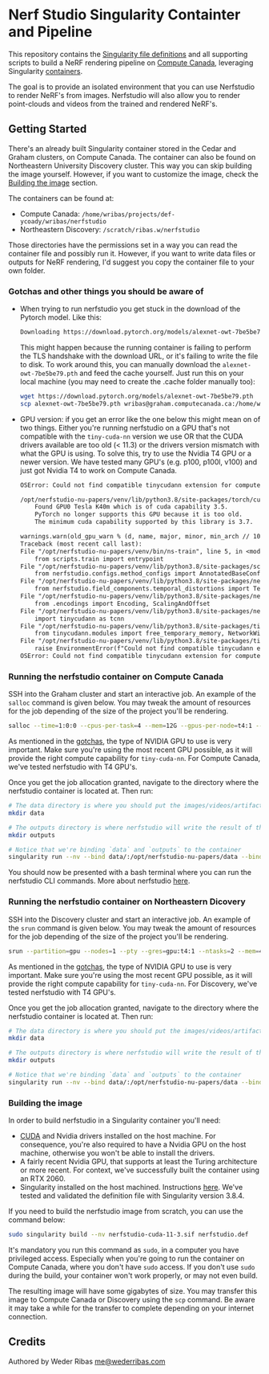 # Nerf Studio Singularity Containter and Pipeline

This repository contains the [Singularity file definitions](https://docs.sylabs.io/guides/3.8/user-guide/definition_files.html) and all supporting scripts to build a NeRF rendering pipeline on [Compute Canada](https://docs.alliancecan.ca/wiki/Technical_documentation), leveraging Singularity [containers](https://docs.sylabs.io/guides/3.8/user-guide/index.html).

The goal is to provide an isolated environment that you can use Nerfstudio to render NeRF's from images. Nerfstudio will also allow you to render point-clouds and videos from the trained and rendered NeRF's.

## Getting Started

There's an already built Singularity container stored in the Cedar and Graham clusters, on Compute Canada. The container can also be found on Northeastern University Discovery cluster. This way you can skip building the image yourself. However, if you want to customize the image, check the [Building the image](#building-the-image) section.

The containers can be found at:
* Compute Canada: `/home/wribas/projects/def-ycoady/wribas/nerfstudio`
* Northeastern Discovery: `/scratch/ribas.w/nerfstudio`

Those directories have the permissions set in a way you can read the container file and possibly run it. However, if you want to write data files or outputs for NeRF rendering, I'd suggest you copy the container file to your own folder.

### Gotchas and other things you should be aware of

* When trying to run nerfstudio you get stuck in the download of the Pytorch model. Like this:
    ```txt
    Downloading https://download.pytorch.org/models/alexnet-owt-7be5be79.pt to /home/wribas/.cache/torch/hub/checkpoints/alexnet-owt-7be5be79.pth
    ```
    This might happen because the running container is failing to perform the TLS handshake with the download URL, or it's failing to write the file to disk. To work around this, you can manually download the `alexnet-owt-7be5be79.pth` and feed the cache yourself. Just run this on your local machine (you may need to create the .cache folder manually too):

    ```bash
    wget https://download.pytorch.org/models/alexnet-owt-7be5be79.pth
    scp alexnet-owt-7be5be79.pth wribas@graham.computecanada.ca:/home/wribas/.cache/torch/hub/checkpoints/alexnet-owt-7be5be79.pth
    ```

* GPU version: if you get an error like the one below this might mean on of two things. Either you're running nerfstudio on a GPU that's not compatible with the `tiny-cuda-nn` version we use OR that the CUDA drivers available are too old (< 11.3) or the drivers version mismatch with what the GPU is using. To solve this, try to use the Nvidia T4 GPU or a newer version. We have tested many GPU's (e.g. p100, p100l, v100) and just got Nvidia T4 to work on Compute Canada.

    ```txt
    OSError: Could not find compatible tinycudann extension for compute capability 35.

    /opt/nerfstudio-nu-papers/venv/lib/python3.8/site-packages/torch/cuda/__init__.py:123: UserWarning:
        Found GPU0 Tesla K40m which is of cuda capability 3.5.
        PyTorch no longer supports this GPU because it is too old.
        The minimum cuda capability supported by this library is 3.7.

    warnings.warn(old_gpu_warn % (d, name, major, minor, min_arch // 10, min_arch % 10))
    Traceback (most recent call last):
    File "/opt/nerfstudio-nu-papers/venv/bin/ns-train", line 5, in <module>
        from scripts.train import entrypoint
    File "/opt/nerfstudio-nu-papers/venv/lib/python3.8/site-packages/scripts/train.py", line 49, in <module>
        from nerfstudio.configs.method_configs import AnnotatedBaseConfigUnion
    File "/opt/nerfstudio-nu-papers/venv/lib/python3.8/site-packages/nerfstudio/configs/method_configs.py", line 47, in <module>
        from nerfstudio.field_components.temporal_distortions import TemporalDistortionKind
    File "/opt/nerfstudio-nu-papers/venv/lib/python3.8/site-packages/nerfstudio/field_components/__init__.py", line 17, in <module>
        from .encodings import Encoding, ScalingAndOffset
    File "/opt/nerfstudio-nu-papers/venv/lib/python3.8/site-packages/nerfstudio/field_components/encodings.py", line 34, in <module>
        import tinycudann as tcnn
    File "/opt/nerfstudio-nu-papers/venv/lib/python3.8/site-packages/tinycudann/__init__.py", line 9, in <module>
        from tinycudann.modules import free_temporary_memory, NetworkWithInputEncoding, Network, Encoding
    File "/opt/nerfstudio-nu-papers/venv/lib/python3.8/site-packages/tinycudann/modules.py", line 58, in <module>
        raise EnvironmentError(f"Could not find compatible tinycudann extension for compute capability {system_compute_capability}.")
    OSError: Could not find compatible tinycudann extension for compute capability 35.
    ```

### Running the nerfstudio container on Compute Canada

SSH into the Graham cluster and start an interactive job. An example of the `salloc` command is given below. You may tweak the amount of resources for the job depending of the size of the project you'll be rendering.

```bash
salloc --time=1:0:0 --cpus-per-task=4 --mem=12G --gpus-per-node=t4:1 --account=<replace_me>
```

As mentioned in the [gotchas](#gotchas-and-other-things-you-should-be-aware-of), the type of NVIDIA GPU to use is very important. Make sure you're using the most recent GPU possible, as it will provide the right compute capability for `tiny-cuda-nn`. For Compute Canada, we've tested nerfstudio with T4 GPU's.

Once you get the job allocation granted, navigate to the directory where the nerfstudio container is located at. Then run:

```bash
# The data directory is where you should put the images/videos/artifacts you want nerfstudio to use
mkdir data

# The outputs directory is where nerfstudio will write the result of the renderings
mkdir outputs

# Notice that we're binding `data` and `outputs` to the container
singularity run --nv --bind data/:/opt/nerfstudio-nu-papers/data --bind outputs/:/opt/nerfstudio-nu-papers/outputs nerfstudio-cuda-11-3.sif
```

You should now be presented with a bash terminal where you can run the nerfstudio CLI commands. More about nerfstudio [here](https://docs.nerf.studio/en/latest/quickstart/first_nerf.html).

### Running the nerfstudio container on Northeastern Dicovery

SSH into the Discovery cluster and start an interactive job. An example of the `srun` command is given below. You may tweak the amount of resources for the job depending of the size of the project you'll be rendering.

```bash
srun --partition=gpu --nodes=1 --pty --gres=gpu:t4:1 --ntasks=2 --mem=4GB --time=01:00:00 /bin/bash
```

As mentioned in the [gotchas](#gotchas-and-other-things-you-should-be-aware-of), the type of NVIDIA GPU to use is very important. Make sure you're using the most recent GPU possible, as it will provide the right compute capability for `tiny-cuda-nn`. For Discovery, we've tested nerfstudio with T4 GPU's.

Once you get the job allocation granted, navigate to the directory where the nerfstudio container is located at. Then run:

```bash
# The data directory is where you should put the images/videos/artifacts you want nerfstudio to use
mkdir data

# The outputs directory is where nerfstudio will write the result of the renderings
mkdir outputs

# Notice that we're binding `data` and `outputs` to the container
singularity run --nv --bind data/:/opt/nerfstudio-nu-papers/data --bind outputs/:/opt/nerfstudio-nu-papers/outputs nerfstudio-cuda-11-3.sif
```

### Building the image

In order to build nerfstudio in a Singularity container you'll need:
- [CUDA](https://docs.nvidia.com/cuda/cuda-installation-guide-microsoft-windows/contents.html) and Nvidia drivers installed on the host machine. For consequence, you're also required to have a Nvidia GPU on the host machine, otherwise you won't be able to install the drivers.
- A fairly recent Nvidia GPU, that supports at least the Turing architecture or more recent. For context, we've successfully built the container using an RTX 2060.
- Singularity installed on the host machined. Instructions [here](https://docs.sylabs.io/guides/3.8/user-guide/introduction.html). We've tested and validated the definition file with Singularity version 3.8.4.

If you need to build the nerfstudio image from scratch, you can use the command below:

```bash
sudo singularity build --nv nerfstudio-cuda-11-3.sif nerfstudio.def
```

It's mandatory you run this command as `sudo`, in a computer you have privileged access. Especially when you're going to run the container on Compute Canada, where you don't have `sudo` access. If you don't use `sudo` during the build, your container won't work properly, or may not even build.

The resulting image will have some gigabytes of size. You may transfer this image to Compute Canada or Discovery using the `scp` command. Be aware it may take a while for the transfer to complete depending on your internet connection.

## Credits

Authored by Weder Ribas <me@wederribas.com>
